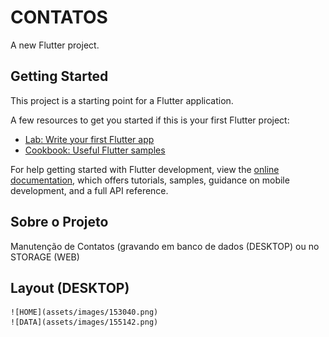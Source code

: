 # CONTATOS

A new Flutter project.

## Getting Started

This project is a starting point for a Flutter application.

A few resources to get you started if this is your first Flutter project:

- [Lab: Write your first Flutter app](https://docs.flutter.dev/get-started/codelab)
- [Cookbook: Useful Flutter samples](https://docs.flutter.dev/cookbook)

For help getting started with Flutter development, view the
[online documentation](https://docs.flutter.dev/), which offers tutorials,
samples, guidance on mobile development, and a full API reference.

## Sobre o Projeto

Manutenção de Contatos (gravando em banco de dados (DESKTOP) ou no STORAGE (WEB)

## Layout (DESKTOP)

    ![HOME](assets/images/153040.png)
    ![DATA](assets/images/155142.png)
